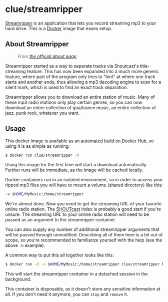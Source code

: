 # clue/streamripper

[Streamripper](http://streamripper.sourceforge.net/) is an application that lets you record streaming mp3 to your hard drive. This is a [Docker](https://www.docker.com) image that eases setup.

## About Streamripper

> *From [the official about page](http://streamripper.sourceforge.net/about.php):*

Streamripper started as a way to separate tracks via Shoutcast's title-streaming feature. This has now been expanded into a much more generic feature, where part of the program only tries to "hint" at where one track starts and another ends, thus allowing a mp3 decoding engine to scan for a silent mark, which is used to find an exact track separation.

Streamripper allows you to download an entire station of music. Many of these mp3 radio stations only play certain genres, so you can now download an entire collection of goa/trance music, an entire collection of jazz, punk rock, whatever you want. 

## Usage

This docker image is available as an [automated build on Docker Hub](https://hub.docker.com/r/clue/streamripper/), so using it is as simple as running:

```bash
$ docker run clue/streamripper -h
```

Using this image for the first time will start a download automatically. Further runs will be immediate, as the image will be cached locally.

Docker containers run in an isolated environment, so in order to access your ripped mp3 files you will have to mount a volume (shared directory) like this:

```bash
-v $HOME/MyMusic:/home/streamripper
```

We're almost done. Now you need to get the streaming URL of your favorite online radio station. The [SHOUTcast](http://www.shoutcast.com/) index is probably a good start if you're unsure. The streaming URL to your online radio station will need to be passed as an argument to the streamripper container.

You can also supply any number of additional streamripper arguments that will be passed through unmodified. Describing all of them here is a bit out of scope, so you're recommended to familiarize yourself with the help (see the above `-h` example).

A common way to put this all together looks like this:

```bash
$ docker run -d -v $HOME/MyMusic:/home/streamripper clue/streamripper http://mystation.local/radio.pls -s -m 30 --xs2 -o never -T
```

This will start the streamripper container in a detached session in the background.

This container is disposable, as it doesn't store any sensitive information at all. If you don't need it anymore, you can `stop` and `remove` it.
